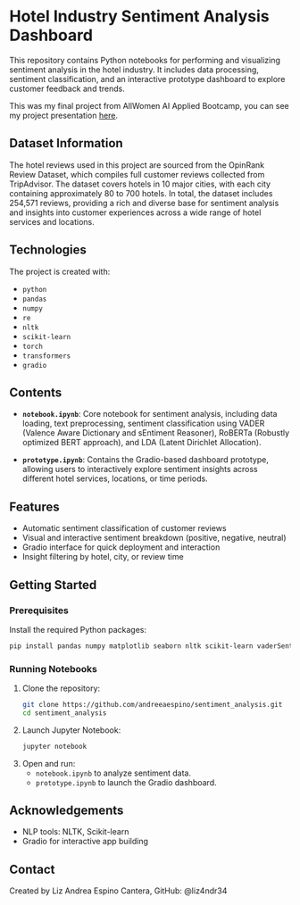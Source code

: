 # Hotel Industry Sentiment Analysis Dashboard
This repository contains Python notebooks for performing and visualizing sentiment analysis in the hotel industry. It includes data processing, sentiment classification, and an interactive prototype dashboard to explore customer feedback and trends.

This was my final project from AllWomen AI Applied Bootcamp, you can see my project presentation [here](https://github.com/andreeaespino/sentiment_analysis/blob/5b5e08ffc37a1e66c51b3dc98e5066a861464f4a/presentation_sentiment_analysis_dashboard.pptx).

## Dataset Information
The hotel reviews used in this project are sourced from the OpinRank Review Dataset, which compiles full customer reviews collected from TripAdvisor. The dataset covers hotels in 10 major cities, with each city containing approximately 80 to 700 hotels. In total, the dataset includes 254,571 reviews, providing a rich and diverse base for sentiment analysis and insights into customer experiences across a wide range of hotel services and locations.

## Technologies
The project is created with:
* `python`
* `pandas`
* `numpy`
* `re`
* `nltk`
* `scikit-learn`
* `torch`
* `transformers`
* `gradio`

## Contents
- **`notebook.ipynb`**: Core notebook for sentiment analysis, including data loading, text preprocessing, sentiment classification using VADER (Valence Aware Dictionary and sEntiment Reasoner), RoBERTa (Robustly optimized BERT approach), and LDA (Latent Dirichlet Allocation).
  
- **`prototype.ipynb`**: Contains the Gradio-based dashboard prototype, allowing users to interactively explore sentiment insights across different hotel services, locations, or time periods.

## Features
- Automatic sentiment classification of customer reviews
- Visual and interactive sentiment breakdown (positive, negative, neutral)
- Gradio interface for quick deployment and interaction
- Insight filtering by hotel, city, or review time

## Getting Started

### Prerequisites

Install the required Python packages:

```bash
pip install pandas numpy matplotlib seaborn nltk scikit-learn vaderSentiment torch transformers gradio
```
### Running Notebooks
1. Clone the repository:
    ```bash
    git clone https://github.com/andreeaespino/sentiment_analysis.git
    cd sentiment_analysis
    ```
2. Launch Jupyter Notebook:
    ```bash
    jupyter notebook
    ```
3. Open and run:
    * `notebook.ipynb` to analyze sentiment data.
    * `prototype.ipynb` to launch the Gradio dashboard.


## Acknowledgements
- NLP tools: NLTK, Scikit-learn
- Gradio for interactive app building

## Contact
Created by Liz Andrea Espino Cantera, GitHub: @liz4ndr34
